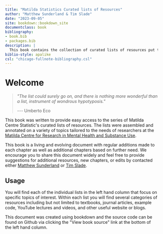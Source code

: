 ```yaml
--- 
title: "Matilda Statistics Curated lists of Resources"
author: "Matthew Sunderland & Tim Slade"
date: "2023-09-05"
site: bookdown::bookdown_site
documentclass: book
bibliography:
- book.bib
- packages.bib
description: |
  This book contains the collection of curated lists of resources put together for the Matilda Centre,
biblio-style: apalike
csl: "chicago-fullnote-bibliography.csl"
---
```


# Welcome

> *"The list could surely go on, and there is nothing more wonderful than a list, instrument of wondrous hypotyposis."*
>
> --- Umberto Eco

This book was written to provide easy access to the series of Matilda Centre Statistic's curated lists of resources. The lists were assembled and annotated on a variety of topics tailored to the needs of researchers at the [Matilda Centre for Research in Mental Health and Substance Use](https://www.sydney.edu.au/matilda-centre/). 

This book is a living and evolving document with regular additions made to each chapter as well as additional chapters based on further need. We encourage you to share this document widely and feel free to provide  suggestions for additional resources, new chapters, or edits by contacted either [Matthew Sunderland](matthew.sunderland@sydney.edu.au) or [Tim Slade](tim.slade@sydney.edu.au). 

## Usage 

You will find each of the individual lists in the left hand column that focus on specific topics of interest. Within each list you will find several categories of resources including but not limited to textbooks, journal articles, example code, YouTube lectures and videos, and other useful website or blogs. 

This document was created using bookdown and the source code can be found on Github via clicking the "View book source" link at the bottom of the left hand column. 



